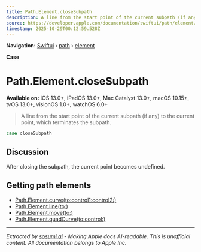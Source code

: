 ```yaml
---
title: Path.Element.closeSubpath
description: A line from the start point of the current subpath (if any) to the current point, which terminates the subpath.
source: https://developer.apple.com/documentation/swiftui/path/element/closesubpath
timestamp: 2025-10-29T00:12:59.528Z
---
```


**Navigation:** [Swiftui](/documentation/swiftui) › [path](/documentation/swiftui/path) › [element](/documentation/swiftui/path/element)

**Case**

# Path.Element.closeSubpath

**Available on:** iOS 13.0+, iPadOS 13.0+, Mac Catalyst 13.0+, macOS 10.15+, tvOS 13.0+, visionOS 1.0+, watchOS 6.0+

> A line from the start point of the current subpath (if any) to the current point, which terminates the subpath.

```swift
case closeSubpath
```

## Discussion

After closing the subpath, the current point becomes undefined.

## Getting path elements

- [Path.Element.curve(to:control1:control2:)](/documentation/swiftui/path/element/curve(to:control1:control2:))
- [Path.Element.line(to:)](/documentation/swiftui/path/element/line(to:))
- [Path.Element.move(to:)](/documentation/swiftui/path/element/move(to:))
- [Path.Element.quadCurve(to:control:)](/documentation/swiftui/path/element/quadcurve(to:control:))

---

*Extracted by [sosumi.ai](https://sosumi.ai) - Making Apple docs AI-readable.*
*This is unofficial content. All documentation belongs to Apple Inc.*
